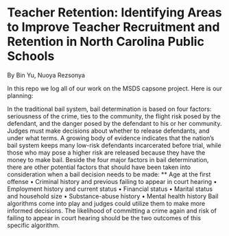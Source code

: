 # Teacher Retention: Identifying Areas to Improve Teacher Recruitment and Retention in North Carolina Public Schools

By Bin Yu, Nuoya Rezsonya

In this repo we log all of our work on the MSDS capsone project. 
Here is our planning:

In the traditional bail system, bail determination is based on four factors: seriousness of the crime, ties to the community, the flight risk posed by the defendant, and the danger posed by the defendant to his or her community. Judges must make decisions about whether to release defendants, and under what terms. A growing body of evidence indicates that the nation’s bail system keeps many low-risk defendants incarcerated before trial, while those who may pose a higher risk are released because they have the money to make bail. Beside the four major factors in bail determination, there are other potential factors that should have been taken into consideration when a bail decision needs to be made: 
  ** Age at the first offense
  •	Criminal history and previous failing to appear in court hearing
•	Employment history and current status
•	Financial status 
•	Marital status and household size 
•	Substance-abuse history 
•	Mental health history
Bail algorithms come into play and judges could utilize them to make more informed decisions. The likelihood of committing a crime again and risk of failing to appear in court hearing should be the two outcomes of this specific algorithm.
